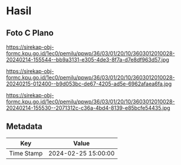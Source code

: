 # Hasil

## Foto C Plano

https://sirekap-obj-formc.kpu.go.id/1ec0/pemilu/ppwp/36/03/01/20/10/3603012010028-20240214-155544--bb9a3131-e305-4de3-8f7a-d7e8df963d57.jpg

https://sirekap-obj-formc.kpu.go.id/1ec0/pemilu/ppwp/36/03/01/20/10/3603012010028-20240215-012400--b9d053bc-de67-4205-ad5e-6962afaea6fa.jpg

https://sirekap-obj-formc.kpu.go.id/1ec0/pemilu/ppwp/36/03/01/20/10/3603012010028-20240214-155530--2071312c-c36a-4bd4-8139-e85bcfe54435.jpg


## Metadata

| Key        | Value               |
| ---------- | ------------------- |
| Time Stamp | 2024-02-25 15:00:00 |



